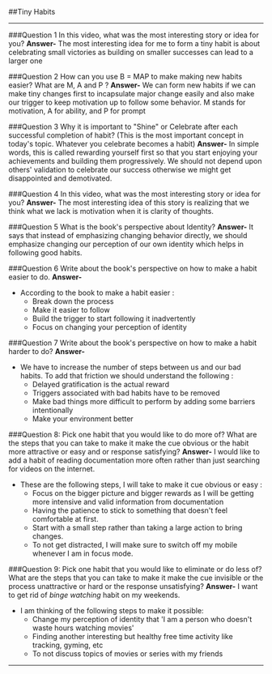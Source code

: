 ##Tiny Habits
<hr>

###Question 1
In this video, what was the most interesting story or idea for you?
**Answer-**  The most interesting idea for me to form a tiny habit is about celebrating small victories as building on smaller successes can lead to a larger one

###Question 2
How can you use B = MAP to make making new habits easier? What are M, A and P ?
**Answer-** We can form new habits if we can make tiny changes first to incapsulate major change easily and also make our trigger to keep motivation up to follow some behavior. M stands for motivation, A for ability, and P for prompt

###Question 3
Why it is important to "Shine" or Celebrate after each successful completion of habit? (This is the most important concept in today's topic. Whatever you celebrate becomes a habit)
**Answer-** In simple words, this is called rewarding yourself first so that you start enjoying your achievements and building them progressively. We should not depend upon others' validation to celebrate our success otherwise we might get disappointed and demotivated.

###Question 4
In this video, what was the most interesting story or idea for you?
**Answer-** The most interesting idea of this story is realizing that we think what we lack is motivation when it is clarity of thoughts.

###Question 5
What is the book's perspective about Identity?
**Answer-** It says that instead of emphasizing changing behavior directly, we should emphasize changing our perception of our own identity which helps in following good habits.

###Question 6
Write about the book's perspective on how to make a habit easier to do.
**Answer-** 
- According to the book to make a habit easier :
    - Break down the process
    - Make it easier to follow 
    - Build the trigger to start following it inadvertently
    - Focus on changing your perception of identity


###Question 7
Write about the book's perspective on how to make a habit harder to do?
**Answer-** 
- We have to increase the number of steps between us and our bad habits. To add that friction we should understand the following :
    - Delayed gratification is the actual reward
    - Triggers associated with bad habits have to be removed
    - Make bad things more difficult to perform by adding some barriers intentionally
    - Make your environment better

###Question 8:
Pick one habit that you would like to do more of? What are the steps that you can take to make it make the cue obvious or the habit more attractive or easy and or response satisfying?
**Answer-** I would like to add a habit of reading documentation more often rather than just searching for videos on the internet.
- These are the following steps, I will take to make it cue obvious or easy :
    - Focus on the bigger picture and bigger rewards as I will be getting more intensive and valid information from documentation
    - Having the patience to stick to something that doesn't feel comfortable at first.
    - Start with a small step rather than taking a large action to bring changes.
    - To not get distracted, I will make sure to switch off my mobile whenever I am in focus mode.

###Question 9:
Pick one habit that you would like to eliminate or do less of? What are the steps that you can take to make it make the cue invisible or the process unattractive or hard or the response unsatisfying?
**Answer-** I want to get rid of *binge watching* habit on my weekends. 
- I am thinking of the following steps to make it possible:
    - Change my perception of identity that 'I am a person who doesn't waste hours watching movies'
    - Finding another interesting but healthy free time activity like tracking, gyming, etc
    - To not discuss topics of movies or series with my friends
    
<hr>
